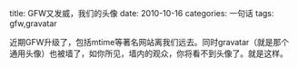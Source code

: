 title: GFW又发威，我们的头像
date: 2010-10-16
categories: 一句话
tags: gfw,gravatar

近期GFW升级了，包括mtime等著名网站离我们远去。同时gravatar（就是那个通用头像）也被墙了，如你所见，墙内的观众，你将看不到头像了。就是这样。
